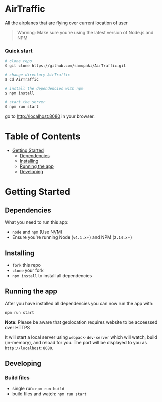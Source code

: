 # AirTraffic
 All the airplanes that are flying over current location of user

>Warning: Make sure you're using the latest version of Node.js and NPM

### Quick start

```bash
# clone repo
$ git clone https://github.com/samopaki/AirTraffic.git

# change directory AirTraffic
$ cd AirTraffic

# install the dependencies with npm
$ npm install

# start the server
$ npm run start
```

go to [http://localhost:8080](http://localhost:8080) in your browser.

# Table of Contents

* [Getting Started](#getting-started)
    * [Dependencies](#dependencies)
    * [Installing](#installing)
    * [Running the app](#running-the-app)
    * [Developing](#developing)

# Getting Started

## Dependencies

What you need to run this app:
* `node` and `npm` (Use [NVM](https://github.com/creationix/nvm))
* Ensure you're running Node (`v4.1.x`+) and NPM (`2.14.x`+)

## Installing

* `fork` this repo
* `clone` your fork
* `npm install` to install all dependencies

## Running the app

After you have installed all dependencies you can now run the app with:
```bash
npm run start
```

**Note:** Please be aware that geolocation requires website to be acceessed over HTTPS

It will start a local server using `webpack-dev-server` which will watch, build (in-memory), and reload for you. The port will be displayed to you as `http://localhost:8080`.

## Developing

### Build files

* single run: `npm run build`
* build files and watch: `npm run start`


